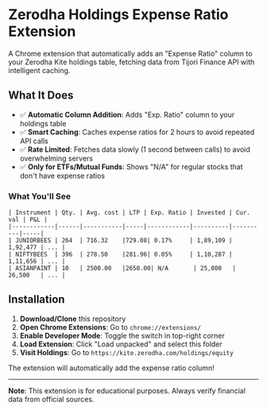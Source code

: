 # Zerodha Holdings Expense Ratio Extension

A Chrome extension that automatically adds an "Expense Ratio" column to your Zerodha Kite holdings table, fetching data from Tijori Finance API with intelligent caching.

## What It Does

- ✅ **Automatic Column Addition**: Adds "Exp. Ratio" column to your holdings table
- ✅ **Smart Caching**: Caches expense ratios for 2 hours to avoid repeated API calls
- ✅ **Rate Limited**: Fetches data slowly (1 second between calls) to avoid overwhelming servers
- ✅ **Only for ETFs/Mutual Funds**: Shows "N/A" for regular stocks that don't have expense ratios

### What You'll See

```
| Instrument | Qty. | Avg. cost | LTP | Exp. Ratio | Invested | Cur. val | P&L |
|------------|------|-----------|-----|------------|----------|----------|-----|
| JUNIORBEES | 264  | 716.32    |729.08| 0.17%     | 1,89,109 | 1,92,477 | ... |
| NIFTYBEES  | 396  | 278.50    |281.96| 0.05%     | 1,10,287 | 1,11,656 | ... |
| ASIANPAINT | 10   | 2500.00   |2650.00| N/A       | 25,000   | 26,500   | ... |
```

## Installation

1. **Download/Clone** this repository
2. **Open Chrome Extensions**: Go to `chrome://extensions/`
3. **Enable Developer Mode**: Toggle the switch in top-right corner
4. **Load Extension**: Click "Load unpacked" and select this folder
5. **Visit Holdings**: Go to `https://kite.zerodha.com/holdings/equity`

The extension will automatically add the expense ratio column!

---

**Note**: This extension is for educational purposes. Always verify financial data from official sources.
